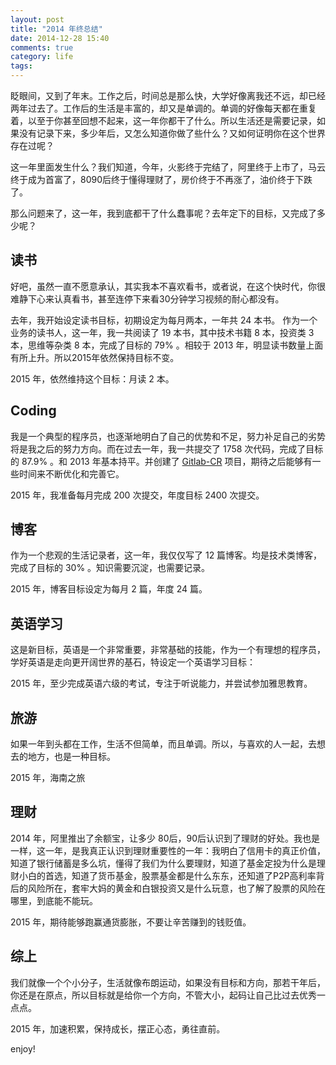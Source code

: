 ```yaml
---
layout: post
title: "2014 年终总结"
date: 2014-12-28 15:40
comments: true
category: life
tags:
---
```


眨眼间，又到了年末。工作之后，时间总是那么快，大学好像离我还不远，却已经两年过去了。工作后的生活是丰富的，却又是单调的。单调的好像每天都在重复着，以至于你甚至回想不起来，这一年你都干了什么。所以生活还是需要记录，如果没有记录下来，多少年后，又怎么知道你做了些什么？又如何证明你在这个世界存在过呢？

<!-- more -->

这一年里面发生什么？我们知道，今年，火影终于完结了，阿里终于上市了，马云终于成为首富了，8090后终于懂得理财了，房价终于不再涨了，油价终于下跌了。

那么问题来了，这一年，我到底都干了什么蠢事呢？去年定下的目标，又完成了多少呢？

## 读书

好吧，虽然一直不愿意承认，其实我本不喜欢看书，或者说，在这个快时代，你很难静下心来认真看书，甚至连停下来看30分钟学习视频的耐心都没有。

去年，我开始设定读书目标，初期设定为每月两本，一年共 24 本书。
作为一个业务的读书人，这一年，我一共阅读了 19 本书，其中技术书籍 8 本，投资类 3 本，思维等杂类 8 本，完成了目标的 79% 。相较于 2013 年，明显读书数量上面有所上升。所以2015年依然保持目标不变。

2015 年，依然维持这个目标：月读 2 本。

## Coding

我是一个典型的程序员，也逐渐地明白了自己的优势和不足，努力补足自己的劣势将是我之后的努力方向。而在过去一年，我一共提交了 1758 次代码，完成了目标的 87.9% 。和 2013 年基本持平。并创建了 [Gitlab-CR](https://github.com/zlx/Gitlab-Hound) 项目，期待之后能够有一些时间来不断优化和完善它。

2015 年，我准备每月完成 200 次提交，年度目标 2400 次提交。

## 博客

作为一个悲观的生活记录者，这一年，我仅仅写了 12 篇博客。均是技术类博客，完成了目标的 30% 。知识需要沉淀，也需要记录。

2015 年，博客目标设定为每月 2 篇，年度 24 篇。

## 英语学习

这是新目标，英语是一个非常重要，非常基础的技能，作为一个有理想的程序员，学好英语是走向更开阔世界的基石，特设定一个英语学习目标： 

2015 年，至少完成英语六级的考试，专注于听说能力，并尝试参加雅思教育。

## 旅游

如果一年到头都在工作，生活不但简单，而且单调。所以，与喜欢的人一起，去想去的地方，也是一种目标。

2015 年，海南之旅

## 理财

2014 年，阿里推出了余额宝，让多少 80后，90后认识到了理财的好处。我也是一样，这一年，是我真正认识到理财重要性的一年：我明白了信用卡的真正价值，知道了银行储蓄是多么坑，懂得了我们为什么要理财，知道了基金定投为什么是理财小白的首选，知道了货币基金，股票基金都是什么东东，还知道了P2P高利率背后的风险所在，套牢大妈的黄金和白银投资又是什么玩意，也了解了股票的风险在哪里，到底能不能玩。

2015 年，期待能够跑赢通货膨胀，不要让辛苦赚到的钱贬值。

## 综上

我们就像一个个小分子，生活就像布朗运动，如果没有目标和方向，那若干年后，你还是在原点，所以目标就是给你一个方向，不管大小，起码让自己比过去优秀一点点。

2015 年，加速积累，保持成长，摆正心态，勇往直前。

enjoy!
